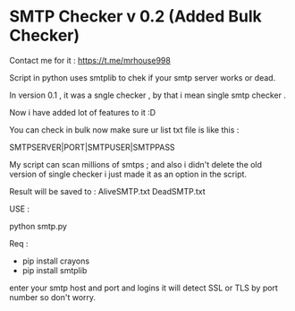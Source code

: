 # SMTP Checker v 0.2 (Added Bulk Checker)


Contact me for it : https://t.me/mrhouse998


Script in python uses smtplib to chek if your smtp server works or dead.

In version 0.1 , it was a sngle checker , by that i mean single smtp checker .

Now i have added lot of features to it :D

You can check in bulk now 
make sure ur list txt file is like this :

SMTPSERVER|PORT|SMTPUSER|SMTPPASS

My script can scan millions of smtps ; and also i didn't delete the old version of single checker i just made it as an option in the script.

Result will be saved to :
AliveSMTP.txt
DeadSMTP.txt

USE : 

python smtp.py

Req :

- pip install crayons
- pip install smtplib

enter your smtp host and port and logins
it will detect SSL or TLS by port number so don't worry.

